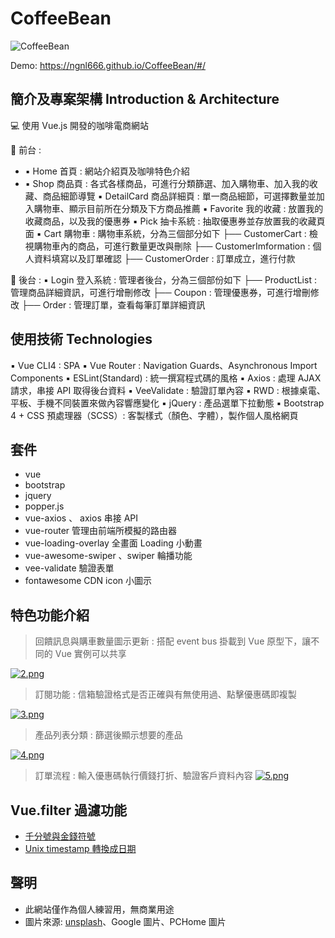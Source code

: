 # CoffeeBean

![CoffeeBean](https://drive.google.com/file/d/1L_o7avH0fUe1sRN5dGfhz2JGnSEvE1gn/view?usp=sharing)

Demo: https://ngnl666.github.io/CoffeeBean/#/

## 簡介及專案架構 Introduction & Architecture

💻 使用 Vue.js 開發的咖啡電商網站

📍 前台 :
- ▪️ Home 首頁 : 網站介紹頁及咖啡特色介紹
- ▪️ Shop 商品頁 : 各式各樣商品，可進行分類篩選、加入購物車、加入我的收藏、商品細節導覽
▪️ DetailCard 商品詳細頁 : 單一商品細節，可選擇數量並加入購物車、顯示目前所在分類及下方商品推薦
▪️ Favorite 我的收藏 : 放置我的收藏商品，以及我的優惠券
▪️ Pick 抽卡系統 : 抽取優惠券並存放置我的收藏頁面
▪️ Cart 購物車 : 購物車系統，分為三個部分如下
├── CustomerCart : 檢視購物車內的商品，可進行數量更改與刪除
├── CustomerImformation : 個人資料填寫以及訂單確認
├── CustomerOrder : 訂單成立，進行付款

📍 後台 :
▪️ Login 登入系統 : 管理者後台，分為三個部份如下
├── ProductList : 管理商品詳細資訊，可進行增刪修改
├── Coupon : 管理優惠券，可進行增刪修改
├── Order : 管理訂單，查看每筆訂單詳細資訊

## 使用技術 Technologies

▪️ Vue CLI4 : SPA
▪️ Vue Router : Navigation Guards、Asynchronous Import Components
▪️ ESLint(Standard) : 統一撰寫程式碼的風格
▪️ Axios : 處理 AJAX 請求，串接 API 取得後台資料
▪️ VeeValidate : 驗證訂單內容
▪️ RWD : 根據桌電、平板、手機不同裝置來做內容響應變化
▪️ jQuery : 產品選單下拉動態
▪️ Bootstrap 4 + CSS 預處理器（SCSS）: 客製樣式（顏色、字體），製作個人風格網頁

## 套件

- vue
- bootstrap
- jquery
- popper.js
- vue-axios 、 axios 串接 API
- vue-router 管理由前端所模擬的路由器
- vue-loading-overlay 全畫面 Loading 小動畫
- vue-awesome-swiper 、swiper 輪播功能
- vee-validate 驗證表單
- fontawesome CDN icon 小圖示

## 特色功能介紹

> 回饋訊息與購車數量圖示更新 : 搭配 event bus 掛載到 Vue 原型下，讓不同的 Vue 實例可以共享

[![2.png](https://i.postimg.cc/X7rDzj9r/2.png)](https://postimg.cc/ZChc9h7m)

> 訂閱功能 : 信箱驗證格式是否正確與有無使用過、點擊優惠碼即複製

[![3.png](https://i.postimg.cc/TP671nFb/3.png)](https://postimg.cc/qN1XZ6kB)

> 產品列表分類 : 篩選後顯示想要的產品

[![4.png](https://i.postimg.cc/Z53sJw7Z/4.png)](https://postimg.cc/18mrHr1Y)

> 訂單流程 : 輸入優惠碼執行價錢打折、驗證客戶資料內容
> [![5.png](https://i.postimg.cc/yY2rqMTv/5.png)](https://postimg.cc/sv9J70qh)

## Vue.filter 過濾功能

- [千分號與金錢符號](https://github.com/Skyice-Chiang/blanco-coffee/blob/master/src/filters/currency.js)
- [Unix timestamp 轉換成日期](https://github.com/Skyice-Chiang/blanco-coffee/blob/master/src/filters/date.js)

## 聲明

- 此網站僅作為個人練習用，無商業用途
- 圖片來源: [unsplash](https://unsplash.com/)、Google 圖片、PCHome 圖片
